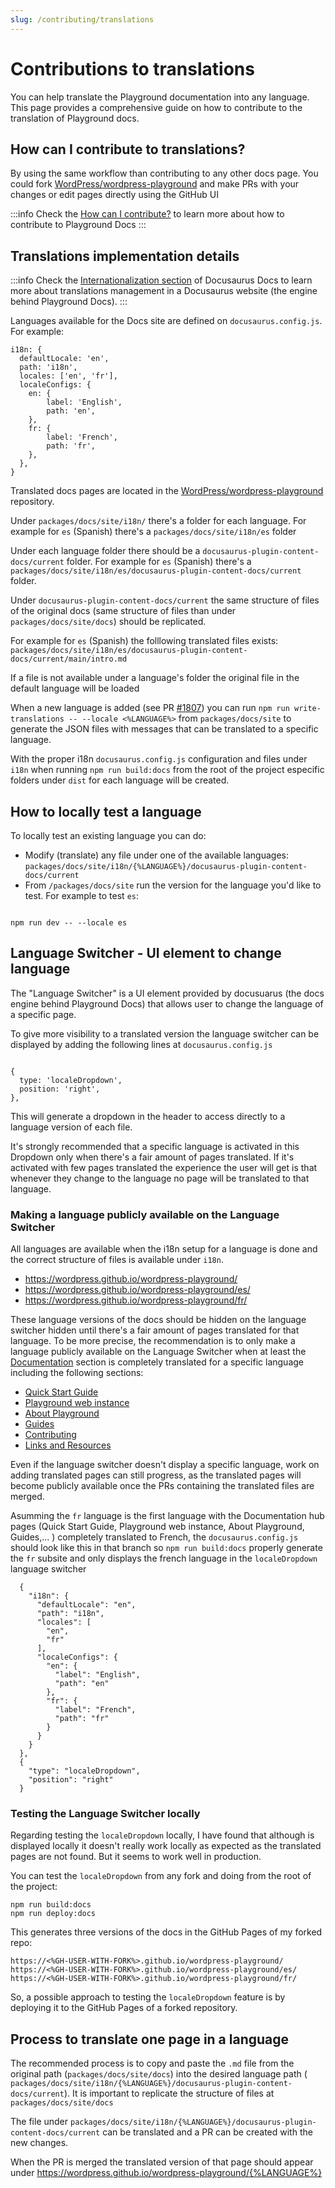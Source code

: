 ```yaml
---
slug: /contributing/translations
---
```


# Contributions to translations

You can help translate the Playground documentation into any language. This page provides a comprehensive guide on how to contribute to the translation of Playground docs.

## How can I contribute to translations?

By using the same workflow than contributing to any other docs page. You could fork [WordPress/wordpress-playground](https://github.com/WordPress/wordpress-playground) and make PRs with your changes or edit pages directly using the GitHub UI

:::info
Check the [How can I contribute?](/contributing/documentation#how-can-i-contribute) to learn more about how to contribute to Playground Docs
:::

## Translations implementation details

:::info
Check the [Internationalization section](https://docusaurus.io/docs/i18n/introduction) of Docusaurus Docs to learn more about translations management in a Docusaurus website (the engine behind Playground Docs).
:::

Languages available for the Docs site are defined on `docusaurus.config.js`. For example:

```
i18n: {
  defaultLocale: 'en',
  path: 'i18n',
  locales: ['en', 'fr'],
  localeConfigs: {
	en: {
		label: 'English',
		path: 'en',
	},
	fr: {
		label: 'French',
		path: 'fr',
	},
  },
}
```

Translated docs pages are located in the [WordPress/wordpress-playground](https://github.com/WordPress/wordpress-playground) repository.

Under `packages/docs/site/i18n/` there's a folder for each language.
For example for `es` (Spanish) there's a `packages/docs/site/i18n/es` folder

Under each language folder there should be a `docusaurus-plugin-content-docs/current` folder.
For example for `es` (Spanish) there's a `packages/docs/site/i18n/es/docusaurus-plugin-content-docs/current` folder.

Under `docusaurus-plugin-content-docs/current` the same structure of files of the original docs (same structure of files than under `packages/docs/site/docs`) should be replicated.

For example for `es` (Spanish) the folllowing translated files exists: `packages/docs/site/i18n/es/docusaurus-plugin-content-docs/current/main/intro.md`

If a file is not available under a language's folder the original file in the default language will be loaded

When a new language is added (see PR [#1807](https://github.com/WordPress/wordpress-playground/pull/1807)) you can run `npm run write-translations -- --locale <%LANGUAGE%>` from `packages/docs/site` to generate the JSON files with messages that can be translated to a specific language.

With the proper i18n `docusaurus.config.js` configuration and files under `i18n` when running `npm run build:docs` from the root of the project especific folders under `dist` for each language will be created.

## How to locally test a language

To locally test an existing language you can do:

-   Modify (translate) any file under one of the available languages: `packages/docs/site/i18n/{%LANGUAGE%}/docusaurus-plugin-content-docs/current`
-   From `/packages/docs/site` run the version for the language you'd like to test. For example to test `es`:

```

npm run dev -- --locale es

```

## Language Switcher - UI element to change language

The "Language Switcher" is a UI element provided by docusuarus (the docs engine behind Playground Docs) that allows user to change the language of a specific page.

To give more visibility to a translated version the language switcher can be displayed by adding the following lines at `docusaurus.config.js`

```

{
  type: 'localeDropdown',
  position: 'right',
},

```

This will generate a dropdown in the header to access directly to a language version of each file.

It's strongly recommended that a specific language is activated in this Dropdown only when there's a fair amount of pages translated. If it's activated with few pages translated the experience the user will get is that whenever they change to the language no page will be translated to that language.

### Making a language publicly available on the Language Switcher

All languages are available when the i18n setup for a language is done and the correct structure of files is available under `i18n`.

-   https://wordpress.github.io/wordpress-playground/
-   https://wordpress.github.io/wordpress-playground/es/
-   https://wordpress.github.io/wordpress-playground/fr/

These language versions of the docs should be hidden on the language switcher hidden until there's a fair amount of pages translated for that language. To be more precise, the recommendation is to only make a language publicly available on the Language Switcher when at least the [Documentation](https://wordpress.github.io/wordpress-playground/) section is completely translated for a specific language including the following sections:

-   [Quick Start Guide](https://wordpress.github.io/wordpress-playground/quick-start-guide)
-   [Playground web instance](https://wordpress.github.io/wordpress-playground/web-instance)
-   [About Playground](https://wordpress.github.io/wordpress-playground/about)
-   [Guides](https://wordpress.github.io/wordpress-playground/guides)
-   [Contributing](https://wordpress.github.io/wordpress-playground/contributing)
-   [Links and Resources](https://wordpress.github.io/wordpress-playground/resources)

Even if the language switcher doesn't display a specific language, work on adding translated pages can still progress, as the translated pages will become publicly available once the PRs containing the translated files are merged.

Asumming the `fr` language is the first language with the Documentation hub pages (Quick Start Guide, Playground web instance, About Playground, Guides,... ) completely translated to French, the `docusaurus.config.js` should look like this in that branch so `npm run build:docs` properly generate the `fr` subsite and only displays the french language in the `localeDropdown` language switcher

```
  {
    "i18n": {
      "defaultLocale": "en",
      "path": "i18n",
      "locales": [
        "en",
        "fr"
      ],
      "localeConfigs": {
        "en": {
          "label": "English",
          "path": "en"
        },
        "fr": {
          "label": "French",
          "path": "fr"
        }
      }
    }
  },
  {
    "type": "localeDropdown",
    "position": "right"
  }
```

### Testing the Language Switcher locally

Regarding testing the `localeDropdown` locally, I have found that although is displayed locally it doesn't really work locally as expected as the translated pages are not found. But it seems to work well in production.

You can test the `localeDropdown` from any fork and doing from the root of the project:

```
npm run build:docs
npm run deploy:docs
```

This generates three versions of the docs in the GitHub Pages of my forked repo:

```
https://<%GH-USER-WITH-FORK%>.github.io/wordpress-playground/
https://<%GH-USER-WITH-FORK%>.github.io/wordpress-playground/es/
https://<%GH-USER-WITH-FORK%>.github.io/wordpress-playground/fr/
```

So, a possible approach to testing the `localeDropdown` feature is by deploying it to the GitHub Pages of a forked repository.

## Process to translate one page in a language

The recommended process is to copy and paste the `.md` file from the original path (`packages/docs/site/docs`) into the desired language path ( `packages/docs/site/i18n/{%LANGUAGE%}/docusaurus-plugin-content-docs/current`). It is important to replicate the structure of files at `packages/docs/site/docs`

The file under `packages/docs/site/i18n/{%LANGUAGE%}/docusaurus-plugin-content-docs/current` can be translated and a PR can be created with the new changes.

When the PR is merged the translated version of that page should appear under https://wordpress.github.io/wordpress-playground/{%LANGUAGE%}
